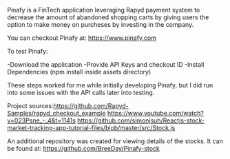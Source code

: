 Pinafy is a FinTech application leveraging Rapyd payment system to decrease the amount of abandoned shopping carts by giving users the option to make money on purcheses by investing in the company. 

You can checkout Pinafy at: https://www.pinafy.com

To test Pinafy:

-Download the application
-Provide API Keys and checkout ID
-Install Dependencies (npm install inside assets directory)

These steps worked for me while initially developing Pinafy, but I did run into some issues with the API calls later into testing. 


Project sources:https://github.com/Rapyd-Samples/rapyd_checkout_example https://www.youtube.com/watch?v=023Psne_-_4&t=1141s https://github.com/simonjsuh/Reactjs-stock-market-tracking-app-tutorial-files/blob/master/src/Stock.js

An additional repository was created for viewing details of the stocks. It can be found at: https://github.com/BreeDay/Pinafy-stock
